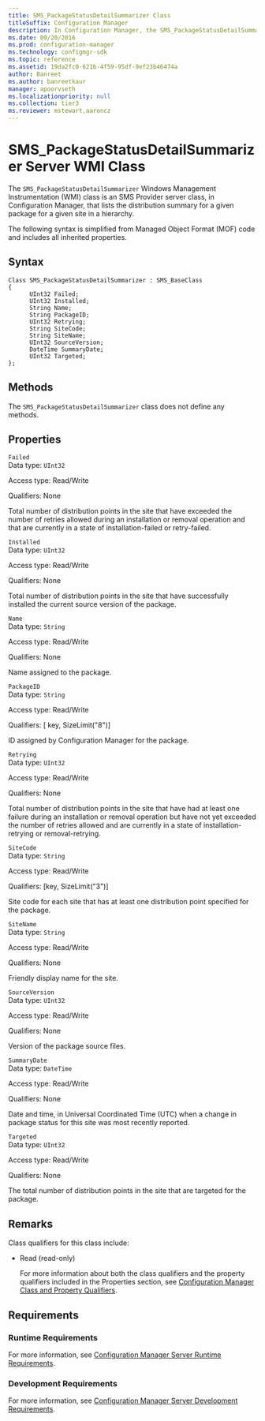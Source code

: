 ```yaml
---
title: SMS_PackageStatusDetailSummarizer Class
titleSuffix: Configuration Manager
description: In Configuration Manager, the SMS_PackageStatusDetailSummarizer Windows Management Instrumentation class is an SMS Provider server class that lists the distribution summary for a given package for a given site in a hierarchy.
ms.date: 09/20/2016
ms.prod: configuration-manager
ms.technology: configmgr-sdk
ms.topic: reference
ms.assetid: 19da2fc0-621b-4f59-95df-9ef23b46474a
author: Banreet
ms.author: banreetkaur
manager: apoorvseth
ms.localizationpriority: null
ms.collection: tier3
ms.reviewer: mstewart,aaroncz 
---
```

# SMS_PackageStatusDetailSummarizer Server WMI Class
The `SMS_PackageStatusDetailSummarizer` Windows Management Instrumentation (WMI) class is an SMS Provider server class, in Configuration Manager, that lists the distribution summary for a given package for a given site in a hierarchy.  

 The following syntax is simplified from Managed Object Format (MOF) code and includes all inherited properties.  

## Syntax  

```  
Class SMS_PackageStatusDetailSummarizer : SMS_BaseClass  
{  
      UInt32 Failed;  
      UInt32 Installed;  
      String Name;  
      String PackageID;  
      UInt32 Retrying;  
      String SiteCode;  
      String SiteName;  
      UInt32 SourceVersion;  
      DateTime SummaryDate;  
      UInt32 Targeted;  
};  
```  

## Methods  
 The `SMS_PackageStatusDetailSummarizer` class does not define any methods.  

## Properties  
 `Failed`  
 Data type: `UInt32`  

 Access type: Read/Write  

 Qualifiers: None  

 Total number of distribution points in the site that have exceeded the number of retries allowed during an installation or removal operation and that are currently in a state of installation-failed or retry-failed.  

 `Installed`  
 Data type: `UInt32`  

 Access type: Read/Write  

 Qualifiers: None  

 Total number of distribution points in the site that have successfully installed the current source version of the package.  

 `Name`  
 Data type: `String`  

 Access type: Read/Write  

 Qualifiers: None  

 Name assigned to the package.  

 `PackageID`  
 Data type: `String`  

 Access type: Read/Write  

 Qualifiers: [ key, SizeLimit("8")]  

 ID assigned by Configuration Manager for the package.  

 `Retrying`  
 Data type: `UInt32`  

 Access type: Read/Write  

 Qualifiers: None  

 Total number of distribution points in the site that have had at least one failure during an installation or removal operation but have not yet exceeded the number of retries allowed and are currently in a state of installation-retrying or removal-retrying.  

 `SiteCode`  
 Data type: `String`  

 Access type: Read/Write  

 Qualifiers: [key, SizeLimit("3")]  

 Site code for each site that has at least one distribution point specified for the package.  

 `SiteName`  
 Data type: `String`  

 Access type: Read/Write  

 Qualifiers: None  

 Friendly display name for the site.  

 `SourceVersion`  
 Data type: `UInt32`  

 Access type: Read/Write  

 Qualifiers: None  

 Version of the package source files.  

 `SummaryDate`  
 Data type: `DateTime`  

 Access type: Read/Write  

 Qualifiers: None  

 Date and time, in Universal Coordinated Time (UTC) when a change in package status for this site was most recently reported.  

 `Targeted`  
 Data type: `UInt32`  

 Access type: Read/Write  

 Qualifiers: None  

 The total number of distribution points in the site that are targeted for the package.  

## Remarks  
 Class qualifiers for this class include:  

- Read (read-only)  

  For more information about both the class qualifiers and the property qualifiers included in the Properties section, see [Configuration Manager Class and Property Qualifiers](../../../../../develop/reference/misc/class-and-property-qualifiers.md).  

## Requirements  

### Runtime Requirements  
 For more information, see [Configuration Manager Server Runtime Requirements](../../../../../develop/core/reqs/server-runtime-requirements.md).  

### Development Requirements  
 For more information, see [Configuration Manager Server Development Requirements](../../../../../develop/core/reqs/server-development-requirements.md).  

